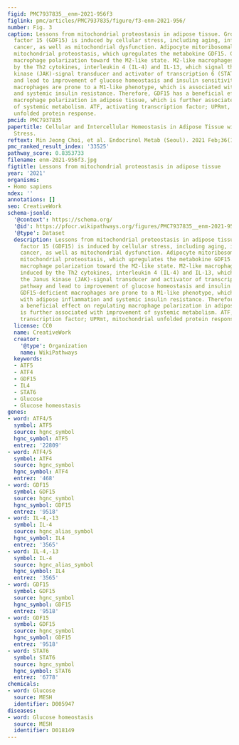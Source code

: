 ```yaml
---
figid: PMC7937835__enm-2021-956f3
figlink: pmc/articles/PMC7937835/figure/f3-enm-2021-956/
number: Fig. 3
caption: Lessons from mitochondrial proteostasis in adipose tissue. Growth differentiation
  factor 15 (GDF15) is induced by cellular stress, including aging, inflammation,
  cancer, as well as mitochondrial dysfunction. Adipocyte mitoribosomal stress perturbs
  mitochondrial proteostasis, which upregulates the metabokine GDF15. GDF15 regulates
  macrophage polarization toward the M2-like state. M2-like macrophages are also induced
  by the Th2 cytokines, interleukin 4 (IL-4) and IL-13, which signal through the Janus
  kinase (JAK)-signal transducer and activator of transcription 6 (STAT6) pathway
  and lead to improvement of glucose homeostasis and insulin sensitivity. GDF15-deficient
  macrophages are prone to a M1-like phenotype, which is associated with adipose inflammation
  and systemic insulin resistance. Therefore, GDF15 has a beneficial effect on regulating
  macrophage polarization in adipose tissue, which is further associated with improvement
  of systemic metabolism. ATF, activating transcription factor; UPRmt, mitochondrial
  unfolded protein response.
pmcid: PMC7937835
papertitle: Cellular and Intercellular Homeostasis in Adipose Tissue with Mitochondria-Specific
  Stress.
reftext: Min Jeong Choi, et al. Endocrinol Metab (Seoul). 2021 Feb;36(1):1-11.
pmc_ranked_result_index: '33525'
pathway_score: 0.8353733
filename: enm-2021-956f3.jpg
figtitle: Lessons from mitochondrial proteostasis in adipose tissue
year: '2021'
organisms:
- Homo sapiens
ndex: ''
annotations: []
seo: CreativeWork
schema-jsonld:
  '@context': https://schema.org/
  '@id': https://pfocr.wikipathways.org/figures/PMC7937835__enm-2021-956f3.html
  '@type': Dataset
  description: Lessons from mitochondrial proteostasis in adipose tissue. Growth differentiation
    factor 15 (GDF15) is induced by cellular stress, including aging, inflammation,
    cancer, as well as mitochondrial dysfunction. Adipocyte mitoribosomal stress perturbs
    mitochondrial proteostasis, which upregulates the metabokine GDF15. GDF15 regulates
    macrophage polarization toward the M2-like state. M2-like macrophages are also
    induced by the Th2 cytokines, interleukin 4 (IL-4) and IL-13, which signal through
    the Janus kinase (JAK)-signal transducer and activator of transcription 6 (STAT6)
    pathway and lead to improvement of glucose homeostasis and insulin sensitivity.
    GDF15-deficient macrophages are prone to a M1-like phenotype, which is associated
    with adipose inflammation and systemic insulin resistance. Therefore, GDF15 has
    a beneficial effect on regulating macrophage polarization in adipose tissue, which
    is further associated with improvement of systemic metabolism. ATF, activating
    transcription factor; UPRmt, mitochondrial unfolded protein response.
  license: CC0
  name: CreativeWork
  creator:
    '@type': Organization
    name: WikiPathways
  keywords:
  - ATF5
  - ATF4
  - GDF15
  - IL4
  - STAT6
  - Glucose
  - Glucose homeostasis
genes:
- word: ATF4/5
  symbol: ATF5
  source: hgnc_symbol
  hgnc_symbol: ATF5
  entrez: '22809'
- word: ATF4/5
  symbol: ATF4
  source: hgnc_symbol
  hgnc_symbol: ATF4
  entrez: '468'
- word: GDF15
  symbol: GDF15
  source: hgnc_symbol
  hgnc_symbol: GDF15
  entrez: '9518'
- word: IL-4,-13
  symbol: IL-4
  source: hgnc_alias_symbol
  hgnc_symbol: IL4
  entrez: '3565'
- word: IL-4,-13
  symbol: IL-4
  source: hgnc_alias_symbol
  hgnc_symbol: IL4
  entrez: '3565'
- word: GDF15
  symbol: GDF15
  source: hgnc_symbol
  hgnc_symbol: GDF15
  entrez: '9518'
- word: GDF15
  symbol: GDF15
  source: hgnc_symbol
  hgnc_symbol: GDF15
  entrez: '9518'
- word: STAT6
  symbol: STAT6
  source: hgnc_symbol
  hgnc_symbol: STAT6
  entrez: '6778'
chemicals:
- word: Glucose
  source: MESH
  identifier: D005947
diseases:
- word: Glucose homeostasis
  source: MESH
  identifier: D018149
---
```

